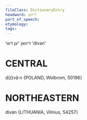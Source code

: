 ```yaml
---
fileClass: DictionaryEntry
headword: דיוואַן
part_of_speech: 
etymology: 
tags: 
---
```

דיוואַן
־ען
דער
'divan'

CENTRAL
========

d{ɪ́}vãˑn {POLAND, Wolbrom, 50196}

NORTHEASTERN
==============

diván {LITHUANIA, Vilnius, 54257}